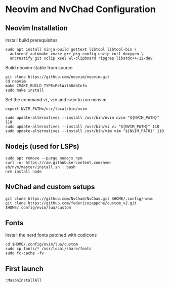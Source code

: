 # Neovim and NvChad Configuration

## Neovim Installation

Install build prerequisites

```
sudo apt install ninja-build gettext libtool libtool-bin \
  autoconf automake cmake g++ pkg-config unzip curl doxygen \
  uncrustify git xclip xsel wl-clipboard ripgrep libstdc++-12-dev
```

Build neovim stable from source

```
git clone https://github.com/neovim/neovim.git
cd neovim
make CMAKE_BUILD_TYPE=RelWithDebInfo
sudo make install
```

Set the command `vi`, `vim` and `nvim` to run neovim

```
export NVIM_PATH=/usr/local/bin/nvim

sudo update-alternatives --install /usr/bin/nvim nvim "${NVIM_PATH}" 110
sudo update-alternatives --install /usr/bin/vi vi "${NVIM_PATH}" 110
sudo update-alternatives --install /usr/bin/vim vim "${NVIM_PATH}" 110
```

## Nodejs (used for LSPs)

```
sudo apt remove --purge nodejs npm
curl -o- https://raw.githubusercontent.com/nvm-sh/nvm/master/install.sh | bash
nvm install node
```

## NvChad and custom setups

```
git clone https://github.com/NvChad/NvChad.git $HOME/.config/nvim
git clone https://github.com/federicozappone/custom_v2.git $HOME/.config/nvim/lua/custom
```

## Fonts

Install the nerd fonts patched with codicons

```
cd $HOME/.config/nvim/lua/custom
sudo cp fonts/* /usr/local/share/fonts
sudo fc-cache -fv
```

## First launch

```
:MasonInstallAll
```
